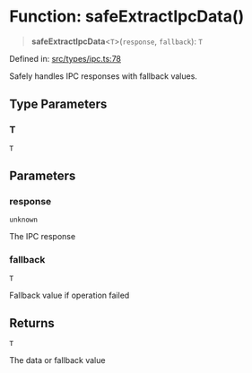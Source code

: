 # Function: safeExtractIpcData()

> **safeExtractIpcData**\<`T`\>(`response`, `fallback`): `T`

Defined in: [src/types/ipc.ts:78](https://github.com/Nick2bad4u/Uptime-Watcher/blob/8a1973382d5fe14c52996ecda381894eb7ecd4a6/src/types/ipc.ts#L78)

Safely handles IPC responses with fallback values.

## Type Parameters

### T

`T`

## Parameters

### response

`unknown`

The IPC response

### fallback

`T`

Fallback value if operation failed

## Returns

`T`

The data or fallback value
